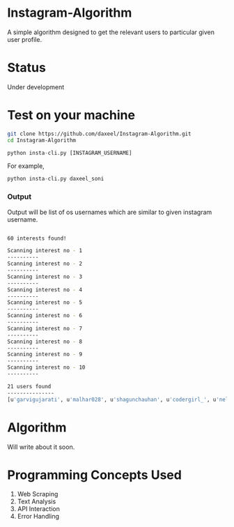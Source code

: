 # Instagram-Algorithm
A simple algorithm designed to get the relevant users to particular given user profile.

# Status
Under development

# Test on your machine
```sh
git clone https://github.com/daxeel/Instagram-Algorithm.git
cd Instagram-Algorithm
```
```py
python insta-cli.py [INSTAGRAM_USERNAME]
```
For example,
```py
python insta-cli.py daxeel_soni
```
### Output
Output will be list of os usernames which are similar to given instagram username.
```sh

60 interests found! 

Scanning interest no - 1
----------
Scanning interest no - 2
----------
Scanning interest no - 3
----------
Scanning interest no - 4
----------
Scanning interest no - 5
----------
Scanning interest no - 6
----------
Scanning interest no - 7
----------
Scanning interest no - 8
----------
Scanning interest no - 9
----------
Scanning interest no - 10
----------

21 users found
---------------
[u'garvigujarati', u'malhar028', u'shagunchauhan', u'codergirl_', u'nellysugu', u'mindsetofgreatness', u'motivation.entrepreneur', u'modaecustomizacao', u'lovetutorialsx', u'spoonuniversity', u'houseofhighlights', u'sbwheels_goryaev', u'egeozmat', u'deepika__perfection', u'niralivakil98', u'starvingtime', u'savage.vids', u'flamingeos', u'natgeoyourshot', u'motivation', u'dressmybff']
```

# Algorithm
Will write about it soon.

# Programming Concepts Used
1. Web Scraping
2. Text Analysis
3. API Interaction
4. Error Handling

